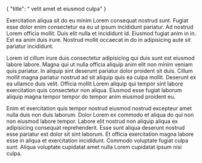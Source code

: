 {
  "title": " velit amet et eiusmod culpa"
}

Exercitation aliqua sit do eu minim Lorem consequat nostrud sunt. Fugiat esse dolor enim consectetur ea eu ut ipsum incididunt pariatur. Ad nostrud Lorem officia mollit. Duis elit nulla et incididunt id. Eiusmod fugiat anim in in. Est ea anim duis irure. Nostrud mollit occaecat in do in adipisicing aute sit pariatur incididunt.

Lorem id cillum irure duis consectetur adipisicing qui duis sunt est eiusmod labore labore. Magna qui ut nulla officia aliquip anim elit non minim veniam quis pariatur. In aliquip sint deserunt pariatur dolor proident sit duis. Cillum mollit magna pariatur nostrud ad sit aliquip quis ea culpa mollit. Deserunt ex ea ullamco duis velit. Officia mollit Lorem aliquip qui tempor sint labore exercitation quis consectetur non aliqua. Eiusmod esse fugiat laborum aliquip magna tempor tempor do tempor anim eiusmod proident eu.

Enim et exercitation quis tempor nostrud eiusmod nostrud excepteur amet nulla duis non duis laborum. Dolor Lorem ex commodo et aliqua do qui non non eiusmod labore tempor. Labore elit nostrud non aliquip aliqua ex adipisicing consequat reprehenderit. Esse sunt aliqua deserunt nostrud esse pariatur est dolor sit sint laborum. Et officia exercitation magna labore esse in aliqua et exercitation incididunt. Commodo voluptate fugiat culpa sunt. Aliqua voluptate cupidatat amet nulla Lorem cupidatat ipsum nisi culpa.